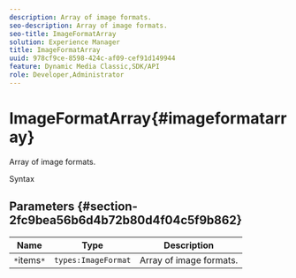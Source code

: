 ```yaml
---
description: Array of image formats.
seo-description: Array of image formats.
seo-title: ImageFormatArray
solution: Experience Manager
title: ImageFormatArray
uuid: 978cf9ce-8598-424c-af09-cef91d149944
feature: Dynamic Media Classic,SDK/API
role: Developer,Administrator
---
```


# ImageFormatArray{#imageformatarray}

Array of image formats.

 Syntax 

## Parameters {#section-2fc9bea56b6d4b72b80d4f04c5f9b862}

|  Name  | Type  | Description  |
|---|---|---|
|  `*`items`*`  | `types:ImageFormat`  | Array of image formats.  |

